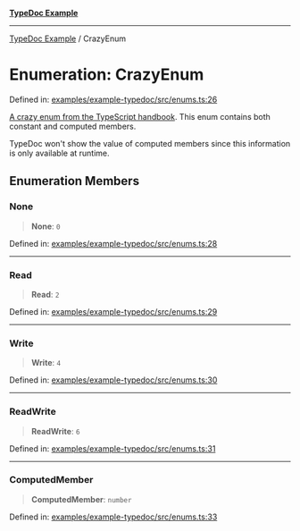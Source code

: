 [**TypeDoc Example**](../README.md)

***

[TypeDoc Example](../globals.md) / CrazyEnum

# Enumeration: CrazyEnum

Defined in: [examples/example-typedoc/src/enums.ts:26](https://github.com/ocavue/tsdocs/blob/2f8c0a17dd6e463365fb6ab0a4b429c67f8821f6/examples/example-typedoc/src/enums.ts#L26)

[A crazy enum from the TypeScript
handbook](https://www.typescriptlang.org/docs/handbook/enums.html#computed-and-constant-members).
This enum contains both constant and computed members.

TypeDoc won't show the value of computed members since this information is
only available at runtime.

## Enumeration Members

### None

> **None**: `0`

Defined in: [examples/example-typedoc/src/enums.ts:28](https://github.com/ocavue/tsdocs/blob/2f8c0a17dd6e463365fb6ab0a4b429c67f8821f6/examples/example-typedoc/src/enums.ts#L28)

***

### Read

> **Read**: `2`

Defined in: [examples/example-typedoc/src/enums.ts:29](https://github.com/ocavue/tsdocs/blob/2f8c0a17dd6e463365fb6ab0a4b429c67f8821f6/examples/example-typedoc/src/enums.ts#L29)

***

### Write

> **Write**: `4`

Defined in: [examples/example-typedoc/src/enums.ts:30](https://github.com/ocavue/tsdocs/blob/2f8c0a17dd6e463365fb6ab0a4b429c67f8821f6/examples/example-typedoc/src/enums.ts#L30)

***

### ReadWrite

> **ReadWrite**: `6`

Defined in: [examples/example-typedoc/src/enums.ts:31](https://github.com/ocavue/tsdocs/blob/2f8c0a17dd6e463365fb6ab0a4b429c67f8821f6/examples/example-typedoc/src/enums.ts#L31)

***

### ComputedMember

> **ComputedMember**: `number`

Defined in: [examples/example-typedoc/src/enums.ts:33](https://github.com/ocavue/tsdocs/blob/2f8c0a17dd6e463365fb6ab0a4b429c67f8821f6/examples/example-typedoc/src/enums.ts#L33)
